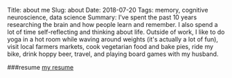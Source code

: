 Title: about me
Slug: about
Date: 2018-07-20
Tags: memory, cognitive neuroscience, data science
Summary:
I've spent the past 10 years researching the brain and how
people learn and remember. I also spend a lot of time self-reflecting and thinking
about life. Outside of work, I like to do yoga in a hot room while
waving around weights (it's actually a lot of fun), visit local farmers markets,
cook vegetarian food and bake pies, ride my bike, drink hoppy beer,
travel, and playing board games with my husband.

###resume
[my resume](/pdfs/donna_resume.pdf)
